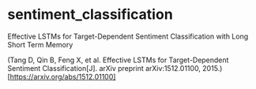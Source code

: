 # sentiment_classification
Effective LSTMs for Target-Dependent Sentiment Classification with Long Short Term Memory


(Tang D, Qin B, Feng X, et al. Effective LSTMs for Target-Dependent Sentiment Classification[J]. arXiv preprint arXiv:1512.01100, 2015.)[https://arxiv.org/abs/1512.01100]
